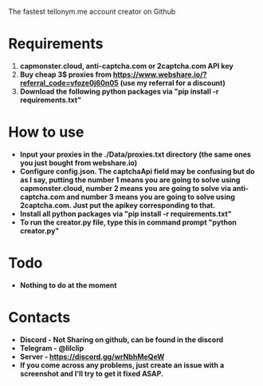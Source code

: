The fastest tellonym.me account creator on Github
# Requirements
1. **capmonster.cloud, anti-captcha.com or 2captcha.com API key**
2. **Buy cheap 3$ proxies from https://www.webshare.io/?referral_code=vfoze0j60n05 (use my referral for a discount)**
4. **Download the following python packages via "pip install -r requirements.txt"**
# How to use
* **Input your proxies in the ./Data/proxies.txt directory (the same ones you just bought from webshare.io)**
* **Configure config.json. The captchaApi field may be confusing but do as I say, putting the number 1 means you are going to solve using capmonster.cloud, number 2 means you are going to solve via anti-captcha.com and number 3 means you are going to solve using 2captcha.com. Just put the apikey corresponding to that.**
* **Install all python packages via "pip install -r requirements.txt"**
* **To run the creator.py file, type this in command prompt "python creator.py"**
# Todo
* **Nothing to do at the moment**
# Contacts
* **Discord - Not Sharing on github, can be found in the discord**
* **Telegram - @lilclip**
* **Server - https://discord.gg/wrNbhMeQeW**
* **If you come across any problems, just create an issue with a screenshot and I'll try to get it fixed ASAP.**

